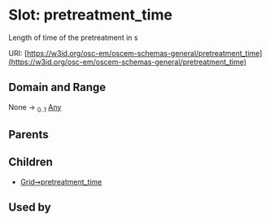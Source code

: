 
# Slot: pretreatment_time

Length of time of the pretreatment in s

URI: [https://w3id.org/osc-em/oscem-schemas-general/pretreatment_time](https://w3id.org/osc-em/oscem-schemas-general/pretreatment_time)


## Domain and Range

None &#8594;  <sub>0..1</sub> [Any](Any.md)

## Parents


## Children

 *  [Grid➞pretreatment_time](Grid_pretreatment_time.md)

## Used by

